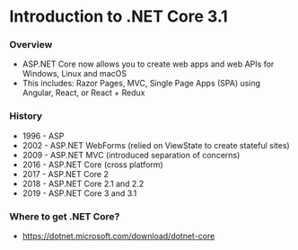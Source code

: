 # Introduction to .NET Core 3.1

### Overview
- ASP.NET Core now allows you to create web apps and web APIs for Windows, Linux and macOS
- This includes: Razor Pages, MVC, Single Page Apps (SPA) using Angular, React, or React + Redux

### History
- 1996 - ASP
- 2002 - ASP.NET WebForms (relied on ViewState to create stateful sites)
- 2009 - ASP.NET MVC (introduced separation of concerns)
- 2016 - ASP.NET Core (cross platform)
- 2017 - ASP.NET Core 2
- 2018 - ASP.NET Core 2.1 and 2.2
- 2019 - ASP.NET Core 3 and 3.1

### Where to get .NET Core?
- https://dotnet.microsoft.com/download/dotnet-core